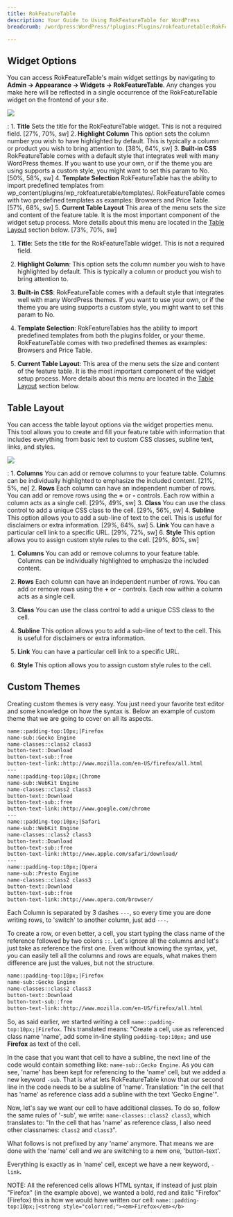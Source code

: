 ```yaml
---
title: RokFeatureTable
description: Your Guide to Using RokFeatureTable for WordPress
breadcrumb: /wordpress:WordPress/!plugins:Plugins/rokfeaturetable:RokFeatureTable

---
```


Widget Options
-----

You can access RokFeatureTable's main widget settings by navigating to **Admin -> Appearance -> Widgets -> RokFeatureTable**. Any changes you make here will be reflected in a single occurrence of the RokFeatureTable widget on the frontend of your site.

![][widget1]

:   1. **Title** Sets the title for the RokFeatureTable widget. This is not a required field. [27%, 70%, sw]
    2. **Highlight Column** This option sets the column number you wish to have highlighted by default. This is typically a column or product you wish to bring attention to. [38%, 64%, sw]
    3. **Built-in CSS** RokFeatureTable comes with a default style that integrates well with many WordPress themes. If you want to use your own, or if the theme you are using supports a custom style, you might want to set this param to No. [50%, 58%, sw]
    4. **Template Selection** RokFeatureTable has the ability to import predefined templates from wp_content/plugins/wp_rokfeaturetable/templates/. RokFeatureTable comes with two predefined templates as examples: Browsers and Price Table. [57%, 68%, sw]
    5. **Current Table Layout** This area of the menu sets the size and content of the feature table. It is the most important component of the widget setup process. More details about this menu are located in the [Table Layout](rokfeaturetable_use.md#table-layout) section below. [73%, 70%, sw]

1. **Title**: Sets the title for the RokFeatureTable widget. This is not a required field.

2. **Highlight Column**: This option sets the column number you wish to have highlighted by default. This is typically a column or product you wish to bring attention to.

3. **Built-in CSS**: RokFeatureTable comes with a default style that integrates well with many WordPress themes. If you want to use your own, or if the theme you are using supports a custom style, you might want to set this param to No.

4. **Template Selection**: RokFeatureTables has the ability to import predefined templates from both the plugins folder, or your theme. RokFeatureTable comes with two predefined themes as examples: Browsers and Price Table.

5. **Current Table Layout**: This area of the menu sets the size and content of the feature table. It is the most important component of the widget setup process. More details about this menu are located in the [Table Layout](rokfeaturetable_use.md#table-layout) section below.

Table Layout
-----

You can access the table layout options via the widget properties menu. This tool allows you to create and fill your feature table with information that includes everything from basic text to custom CSS classes, subline text, links, and styles.

![][widget2]

:   1. **Columns** You can add or remove columns to your feature table. Columns can be individually highlighted to emphasize the included content. [21%, 5%, ne]
    2. **Rows** Each column can have an independent number of rows. You can add or remove rows using the **+** or **-** controls. Each row within a column acts as a single cell. [29%, 49%, sw]
    3. **Class** You can use the class control to add a unique CSS class to the cell. [29%, 56%, sw]
    4. **Subline** This option allows you to add a sub-line of text to the cell. This is useful for disclaimers or extra information. [29%, 64%, sw]
    5. **Link** You can have a particular cell link to a specific URL. [29%, 72%, sw]
    6. **Style** This option allows you to assign custom style rules to the cell. [29%, 80%, sw]

1. **Columns** You can add or remove columns to your feature table. Columns can be individually highlighted to emphasize the included content.

2. **Rows** Each column can have an independent number of rows. You can add or remove rows using the **+** or **-** controls. Each row within a column acts as a single cell.

3. **Class** You can use the class control to add a unique CSS class to the cell.

4. **Subline** This option allows you to add a sub-line of text to the cell. This is useful for disclaimers or extra information.

5. **Link** You can have a particular cell link to a specific URL.

6. **Style** This option allows you to assign custom style rules to the cell.

Custom Themes
-----
Creating custom themes is very easy. You just need your favorite text editor and some knowledge on how the syntax is. Below an example of custom theme that we are going to cover on all its aspects.

~~~ .html
name::padding-top:10px;|Firefox
name-sub::Gecko Engine
name-classes::class2 class3
button-text::Download
button-text-sub::free
button-text-link::http://www.mozilla.com/en-US/firefox/all.html
---
name::padding-top:10px;|Chrome
name-sub::WebKit Engine
name-classes::class2 class3
button-text::Download
button-text-sub::free
button-text-link::http://www.google.com/chrome
---
name::padding-top:10px;|Safari
name-sub::WebKit Engine
name-classes::class2 class3
button-text::Download
button-text-sub::free
button-text-link::http://www.apple.com/safari/download/
---
name::padding-top:10px;|Opera
name-sub::Presto Engine
name-classes::class2 class3
button-text::Download
button-text-sub::free
button-text-link::http://www.opera.com/browser/
~~~

Each Column is separated by 3 dashes `---`, so every time you are done writing rows, to 'switch' to another column, just add `---`.

To create a row, or even better, a cell, you start typing the class name of the reference followed by two colons `::`. Let's ignore all the columns and let's just take as reference the first one. Even without knowing the syntax, yet, you can easily tell all the columns and rows are equals, what makes them difference are just the values, but not the structure.

~~~ .html
name::padding-top:10px;|Firefox
name-sub::Gecko Engine
name-classes::class2 class3
button-text::Download
button-text-sub::free
button-text-link::http://www.mozilla.com/en-US/firefox/all.html
~~~

So, as said earlier, we started writing a cell `name::padding-top:10px;|Firefox`. This translated means: "Create a cell, use as referenced class name 'name', add some in-line styling `padding-top:10px;` and use **Firefox** as text of the cell.

In the case that you want that cell to have a subline, the next line of the code would contain something like: `name-sub::Gecko Engine`. As you can see, 'name' has been kept for referencing to the 'name' cell, but we added a new keyword `-sub`. That is what lets RokFeatureTable know that our second line in the code needs to be a subline of 'name'. Translation: "In the cell that has 'name' as reference class add a subline with the text 'Gecko Engine'".

Now, let's say we want our cell to have additional classes. To do so, follow the same rules of '-sub', we write: `name-classes::class2 class3`, which translates to: "In the cell that has 'name' as reference class, I also need other classnames: `class2` and `class3`".

What follows is not prefixed by any 'name' anymore. That means we are done with the 'name' cell and we are switching to a new one, 'button-text'.

Everything is exactly as in 'name' cell, except we have a new keyword, `-link`.

NOTE: All the referenced cells allows HTML syntax, if instead of just plain "Firefox" (in the example above), we wanted a bold, red and italic "Firefox" (Firefox) this is how we would have written our cell: `name::padding-top:10px;|<strong style="color:red;"><em>Firefox</em></b>`

[featured]: assets/rokintroscroller.jpeg
[settings]: assets/wp_rokintroscroller_widget.jpeg
[widget1]: assets/wp_rokfeaturetable_widget_1.jpeg
[widget2]: assets/wp_rokfeaturetable_widget_2.jpeg

